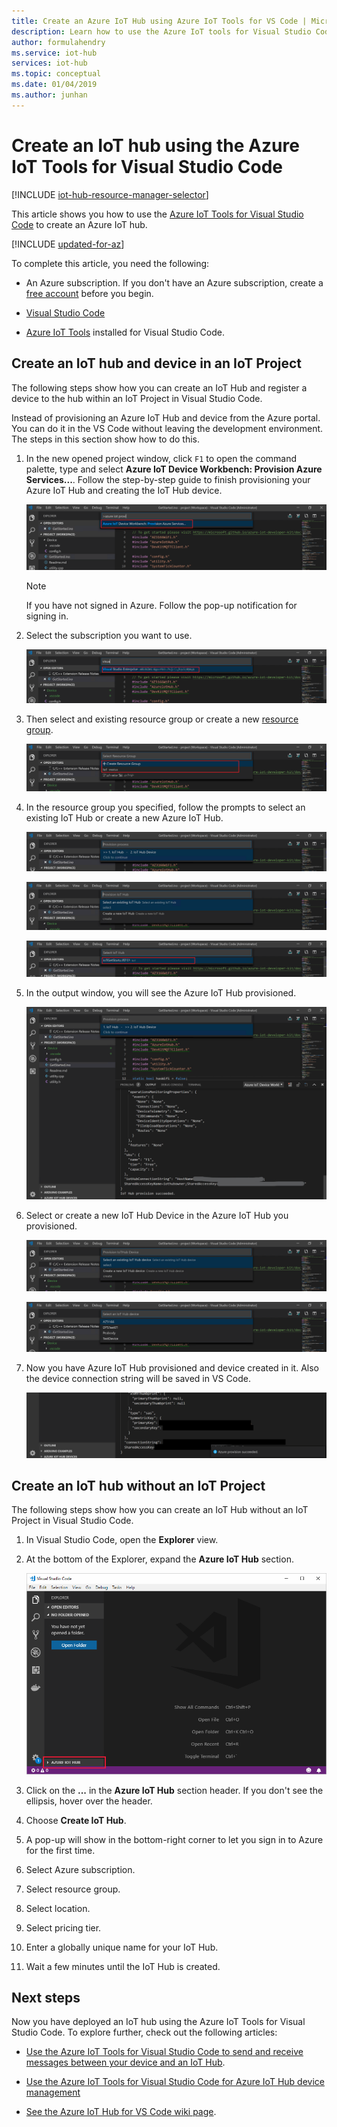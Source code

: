 ```yaml
---
title: Create an Azure IoT Hub using Azure IoT Tools for VS Code | Microsoft Docs
description: Learn how to use the Azure IoT tools for Visual Studio Code to create an Azure IoT hub in a resource group. 
author: formulahendry
ms.service: iot-hub
services: iot-hub
ms.topic: conceptual
ms.date: 01/04/2019
ms.author: junhan
---
```


# Create an IoT hub using the Azure IoT Tools for Visual Studio Code

[!INCLUDE [iot-hub-resource-manager-selector](../../includes/iot-hub-resource-manager-selector.md)]

This article shows you how to use the [Azure IoT Tools for Visual Studio Code](https://marketplace.visualstudio.com/items?itemName=vsciot-vscode.azure-iot-tools) to create an Azure IoT hub. 

[!INCLUDE [updated-for-az](../../includes/updated-for-az.md)]

To complete this article, you need the following:

- An Azure subscription. If you don't have an Azure subscription, create a [free account](https://azure.microsoft.com/free/?WT.mc_id=A261C142F) before you begin.

- [Visual Studio Code](https://code.visualstudio.com/)

- [Azure IoT Tools](https://marketplace.visualstudio.com/items?itemName=vsciot-vscode.azure-iot-tools) installed for Visual Studio Code.


## Create an IoT hub and device in an IoT Project

The following steps show how you can create an IoT Hub and register a device to the hub within an IoT Project in Visual Studio Code.

Instead of provisioning an Azure IoT Hub and device from the Azure portal. You can do it in the VS Code without leaving the development environment. The steps in this section show how to do this.

1. In the new opened project window, click `F1` to open the command palette, type and select **Azure IoT Device Workbench: Provision Azure Services...**. Follow the step-by-step guide to finish provisioning your Azure IoT Hub and creating the IoT Hub device.

    ![Provision command](media/iot-hub-create-use-iot-toolkit/provision.png)

    > [!NOTE]
    > If you have not signed in Azure. Follow the pop-up notification for signing in.

1. Select the subscription you want to use.

    ![Select sub](media/iot-hub-create-use-iot-toolkit/select-subscription.png)

1. Then select and existing resource group or create a new [resource group](../azure-resource-manager/management/overview.md#terminology).

    ![Select resource group](media/iot-hub-create-use-iot-toolkit/select-resource-group.png)

1. In the resource group you specified, follow the prompts to select an existing IoT Hub or create a new Azure IoT Hub.

    ![Select IoT Hub steps](media/iot-hub-create-use-iot-toolkit/iot-hub-provision.png)

    ![Select IoT Hub](media/iot-hub-create-use-iot-toolkit/select-iot-hub.png)

    ![Selected IoT Hub](media/iot-hub-create-use-iot-toolkit/iot-hub-selected.png)

1. In the output window, you will see the Azure IoT Hub provisioned.

    ![IoT Hub Provisioned](media/iot-hub-create-use-iot-toolkit/iot-hub-provisioned.png)

1. Select or create a new IoT Hub Device in the Azure IoT Hub you provisioned.

    ![Select IoT Device steps](media/iot-hub-create-use-iot-toolkit/iot-device-provision.png)

    ![Select IoT Device Provisioned](media/iot-hub-create-use-iot-toolkit/select-iot-device.png)

1. Now you have Azure IoT Hub provisioned and device created in it. Also the device connection string will be saved in VS Code.

    ![Provision done](media/iot-hub-create-use-iot-toolkit/provision-done.png)



## Create an IoT hub without an IoT Project

The following steps show how you can create an IoT Hub without an IoT Project in Visual Studio Code.

1. In Visual Studio Code, open the **Explorer** view.

2. At the bottom of the Explorer, expand the **Azure IoT Hub** section. 

   ![Expand Azure IoT Hub Devices](./media/iot-hub-create-use-iot-toolkit/azure-iot-hub-devices.png)

3. Click on the **...** in the **Azure IoT Hub** section header. If you don't see the ellipsis, hover over the header. 

4. Choose **Create IoT Hub**.

5. A pop-up will show in the bottom-right corner to let you sign in to Azure for the first time.

6. Select Azure subscription. 

7. Select resource group.

8. Select location.

9. Select pricing tier.

10. Enter a globally unique name for your IoT Hub.

11. Wait a few minutes until the IoT Hub is created.

## Next steps

Now you have deployed an IoT hub using the Azure IoT Tools for Visual Studio Code. To explore further, check out the following articles:

* [Use the Azure IoT Tools for Visual Studio Code to send and receive messages between your device and an IoT Hub](iot-hub-vscode-iot-toolkit-cloud-device-messaging.md).

* [Use the Azure IoT Tools for Visual Studio Code for Azure IoT Hub device management](iot-hub-device-management-iot-toolkit.md)

* [See the Azure IoT Hub for VS Code wiki page](https://github.com/microsoft/vscode-azure-iot-toolkit/wiki).
